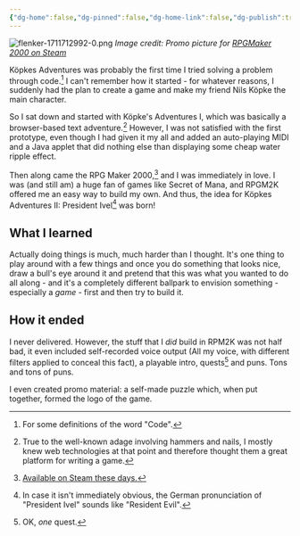 ```yaml
---
{"dg-home":false,"dg-pinned":false,"dg-home-link":false,"dg-publish":true,"type":"post","disabled rules":["header-increment","yaml-title","yaml-title-alias","file-name-heading"],"title":"Köpke's Adventures I & II","dg-permalink":"kopkes-adventures-i-ii/","created-date":"2020-10-22T00:00:00","aliases":["Köpke's Adventures I & II"],"linter-yaml-title-alias":"Köpke's Adventures I & II","updated-date":"2025-05-05T17:44:28","tags":["pet-project-sematary"],"dg-path":"kopkes-adventures-i-ii.md","permalink":"/kopkes-adventures-i-ii/","dgPassFrontmatter":true,"created":"2020-10-22T00:00:00","updated":"2025-05-05T17:44:28"}
---
```



![flenker-1711712992-0.png](/img/user/attachments/flenker-1711712992-0.png)
_Image credit: Promo picture for [RPGMaker 2000 on Steam](https://store.steampowered.com/app/383730/RPG_Maker_2000/)_

Köpkes Adventures was probably the first time I tried solving a problem through code.[^1] I can't remember how it started - for whatever reasons, I suddenly had the plan to create a game and make my friend Nils Köpke the main character.

So I sat down and started with Köpke's Adventures I, which was basically a browser-based text adventure.[^2] However, I was not satisfied with the first prototype, even though I had given it my all and added an auto-playing MIDI and a Java applet that did nothing else than displaying some cheap water ripple effect.

Then along came the RPG Maker 2000,[^5] and I was
immediately in love. I was (and still am) a huge fan of games like Secret of Mana, and RPGM2K offered me an easy way to build my own.  And thus, the idea for Köpkes Adventures II: President Ivel[^3] was born!

## What I learned
Actually doing things is much, much harder than I thought. It's one thing to play around with a few things and once you do something that looks nice, draw a bull's eye around it and pretend that this was what you wanted to do all along - and it's a completely different ballpark to envision something - especially a _game_ - first and then try to build it.

## How it ended
I never delivered. However, the stuff that I _did_ build in RPM2K was not half bad, it even included self-recorded voice output (All my voice, with different filters applied to conceal this fact), a playable intro, quests[^4] and puns. Tons and tons of puns.

I even created promo material: a self-made puzzle which, when put together, formed the logo of the game.



[^1]: For some definitions of the word "Code".
[^2]: True to the well-known adage involving hammers and nails, I mostly knew web technologies at that point and therefore thought them a great platform for writing a game.
[^3]: In case it isn't immediately obvious, the German pronunciation of "President Ivel" sounds like "Resident Evil".
[^4]: OK, _one_ quest.
[^5]: [Available on Steam these days.](https://store.steampowered.com/app/383730/RPG_Maker_2000/)
